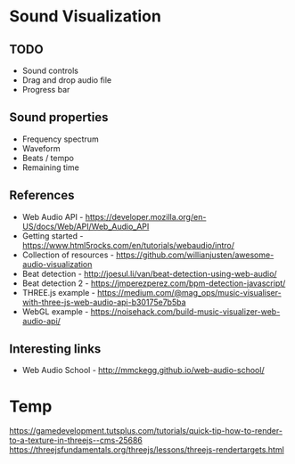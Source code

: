 # Sound Visualization

## TODO

* Sound controls
* Drag and drop audio file
* Progress bar


## Sound properties

* Frequency spectrum
* Waveform
* Beats / tempo
* Remaining time


## References

* Web Audio API - https://developer.mozilla.org/en-US/docs/Web/API/Web_Audio_API
* Getting started - https://www.html5rocks.com/en/tutorials/webaudio/intro/
* Collection of resources - https://github.com/willianjusten/awesome-audio-visualization
* Beat detection - http://joesul.li/van/beat-detection-using-web-audio/
* Beat detection 2 - https://jmperezperez.com/bpm-detection-javascript/
* THREE.js example - https://medium.com/@mag_ops/music-visualiser-with-three-js-web-audio-api-b30175e7b5ba
* WebGL example - https://noisehack.com/build-music-visualizer-web-audio-api/


## Interesting links

* Web Audio School - http://mmckegg.github.io/web-audio-school/


# Temp

https://gamedevelopment.tutsplus.com/tutorials/quick-tip-how-to-render-to-a-texture-in-threejs--cms-25686
https://threejsfundamentals.org/threejs/lessons/threejs-rendertargets.html



